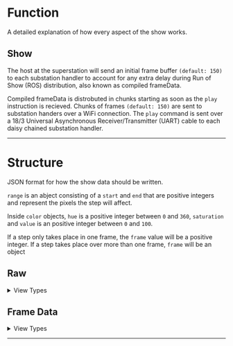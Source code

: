 # Function

A detailed explanation of how every aspect of the show works.

## Show
The host at the superstation will send an initial frame buffer `(default: 150)` to each substation handler to account for any extra delay during Run of Show (ROS) distribution, also known as compiled frameData.

Compiled frameData is distrobuted in chunks starting as soon as the `play` instruction is recieved. Chunks of frames `(default: 150)` are sent to substation handers over a WiFi connection. The `play` command is sent over a 18/3 Universal Asynchronous Receiver/Transmitter (UART) cable to each daisy chained substation handler.

<hr/>

# Structure

JSON format for how the show data should be written.

`range` is an abject consisting  of a `start` and `end` that are positive integers and represent the pixels the step will affect.

Inside `color` objects, `hue` is a positive integer between `0` and `360`, `saturation` and `value` is an positive integer between `0` and `100`.

If a step only takes place in one frame, the `frame` value will be a positive integer. If a step takes place over more than one frame, `frame` will be an object

## Raw

<details><summary>View Types</summary>

**Set**
```
{
    "details": { "name": "", "color": "" },
    "type": "set",
    "range": {"start": 0, "end": 0},
    "color":  {"hue": 0, "saturation": 0, "value": 0},
    "frame": 0
}
```

**Transform**
```
{
    "details": { "name": "", "color": "" },
    "type": "transform",
    "range": {"start": 0, "end": 0},
    "color": {
        "start": {"hue": 0, "saturation": 0, "value": 0},
        "end": {"hue": 0, "saturation": 0, "value": 0}
    }
    "frame": {"start": 0, "end": 0}
}
```

**Segment**\
`length` takes a positive integer value. If `length` is not present or set to `0`, the pixels will be divided into the number of items in the `color` array.
```
{
    "details": { "name": "", "color": "" },
    "type": "segment",
    "range": {"start": 0, "end": 0},
    "length": 0,
    "color": [
        {"hue": 0, "saturation": 0, "value": 0},
        {"hue": 0, "saturation": 0, "value": 0},
        ...
    ],
    "frame": 0
}
```

**Trail**\
`life` takes a number of frames represented as a positive integer value. If `life` is not present or set to `0`, the life will be assumed to be `infinite` and pixels will not revert to black. `decay` is a positive integer between `0` and `100` that represents the fraction of the `life` in which the pixels will start to decay. If `decay` is set to `100`, the color will start to fade immediately; if set to `0` the pixels will not fade and disapear after their lifespan.
```
{
    "details": { "name": "", "color": "" },
    "type": "trail",
    "range": {"start": 0, "end": 0},
    "life": 0,
    "decay": 0,
    "color": {"hue": 0, "saturation": 0, "value": 0},
    "frame": {"start": 0, "end": 0}
}
```
</details>

## Frame Data
<details><summary>View Types</summary>

**Range**
```
[
    "range",
    [0, 0] // Pixel [start, end]
    [0, 0, 0] // Color [hue, saturation, value]
]
```

**List** *(Currently Unused)*
```
[
    "list",
    [0, 0, ...] // Pixel list
    [0, 0, 0] // Color [hue, saturation, value]
]
```
</details>

<hr/>